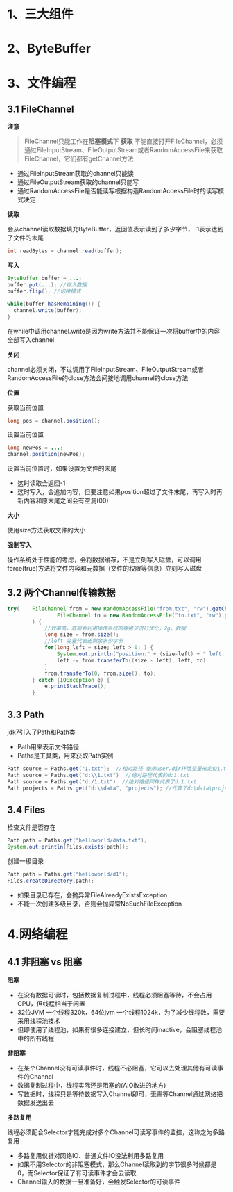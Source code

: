  
# 1、三大组件
# 2、ByteBuffer
# 3、文件编程
## 3.1 FileChannel
**注意**
> FileChannel只能工作在**阻塞模式**下
**获取**
不能直接打开FileChannel，必须通过FileInputStream、FileOutputStream或者RandomAccessFile来获取FileChannel，它们都有getChannel方法
- 通过FileInputStream获取的channel只能读
- 通过FileOutputStream获取的channel只能写
- 通过RandomAccessFile是否能读写根据构造RandomAccessFile时的读写模式决定

**读取**

会从channel读取数据填充ByteBuffer，返回值表示读到了多少字节，-1表示达到了文件的末尾
```java
int readBytes = channel.read(buffer);
```

**写入**
```java
ByteBuffer buffer = ...;
buffer.put(...); //存入数据
buffer.flip(); //切换模式

while(buffer.hasRemaining()) {
  channel.write(buffer);
}
```
在while中调用channel.write是因为write方法并不能保证一次将buffer中的内容全部写入channel

**关闭**

channel必须关闭，不过调用了FileInputStream、FileOutputStream或者RandomAccessFile的close方法会间接地调用channel的close方法

**位置**

获取当前位置
```java
long pos = channel.position();
```
设置当前位置
```java
long newPos = ...;
channel.position(newPos);
```
设置当前位置时，如果设置为文件的末尾
- 这时读取会返回-1
- 这时写入，会追加内容，但要注意如果position超过了文件末尾，再写入时再新内容和原末尾之间会有空洞(00)

**大小**

使用size方法获取文件的大小

**强制写入**

操作系统处于性能的考虑，会将数据缓存，不是立刻写入磁盘，可以调用force(true)方法将文件内容和元数据（文件的权限等信息）立刻写入磁盘

## 3.2 两个Channel传输数据
```java
try(    FileChannel from = new RandomAccessFile("from.txt", "rw").getChannel();
                FileChannel to = new RandomAccessFile("to.txt", "rw").getChannel();
        ) {
            //效率高，底层会利用操作系统的零拷贝进行优化，2g，数据
            long size = from.size();
            //left 变量代表还剩余多少字节
            for(long left = size; left > 0; ) {
                System.out.println("position:" + (size-left) + " left: " + left);
                left -= from.transferTo((size - left), left, to)
            }
            from.transferTo(0, from.size(), to);
        } catch (IOException e) {
            e.printStackTrace();
        }
```

## 3.3 Path
jdk7引入了Path和Path类
- Path用来表示文件路径
- Paths是工具类，用来获取Path实例
```java
Path source = Paths.get("1.txt");  //相对路径 使用user.dir环境变量来定位1.txt
Path source = Paths.get("d:\\1.txt")  //绝对路径代表的d:1.txt
Path source = Paths.get("d:/1.txt")  //绝对路径同样代表了d:1.txt
Path projects = Paths.get("d:\\data", "projects"); //代表了d:\data\projects
```

## 3.4 Files
检查文件是否存在
```java
Path path = Paths.get("helloworld/data.txt");
System.out.println(Files.exists(path));
```

创建一级目录
```java
Path path = Paths.get("helloworld/d1");
Files.createDirectory(path);
```
- 如果目录已存在，会抛异常FileAlreadyExistsException
- 不能一次创建多级目录，否则会抛异常NoSuchFileException

# 4.网络编程

## 4.1 非阻塞 vs 阻塞

**阻塞**

- 在没有数据可读时，包括数据复制过程中，线程必须阻塞等待，不会占用CPU，但线程相当于闲置
- 32位JVM 一个线程320k，64位jvm 一个线程1024k，为了减少线程数，需要采用线程池技术
- 但即使用了线程池，如果有很多连接建立，但长时间inactive，会阻塞线程池中的所有线程

**非阻塞**

- 在某个Channel没有可读事件时，线程不必阻塞，它可以去处理其他有可读事件的Channel
- 数据复制过程中，线程实际还是阻塞的(AIO改进的地方)
- 写数据时，线程只是等待数据写入Channel即可，无需等Channel通过网络把数据发送出去

**多路复用**

线程必须配合Selector才能完成对多个Channel可读写事件的监控，这称之为多路复用

- 多路复用仅针对网络IO、普通文件IO没法利用多路复用
- 如果不用Selector的非阻塞模式，那么Channel读取到的字节很多时候都是0，而Selector保证了有可读事件才会去读取
- Channel输入的数据一旦准备好，会触发Selector的可读事件

